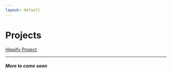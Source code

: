 ```yaml
---
layout: default
---
```


# Projects

[Hippify Project](./hippify-demo/hippify.html).

* * *
##### More to come soon

